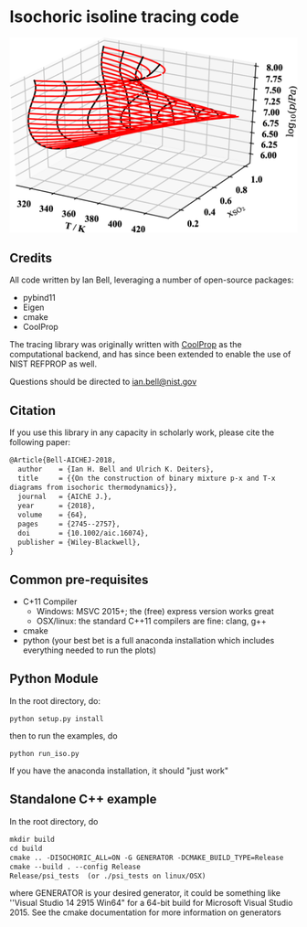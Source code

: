 
# Isochoric isoline tracing code

 ![alt text](imgs/TPX_SO2_N2.png "screenshot")

## Credits

All code written by Ian Bell, leveraging a number of open-source packages:

* pybind11
* Eigen
* cmake
* CoolProp

The tracing library was originally written with [CoolProp](https://www.coolprop.org) as the computational backend, and has since been extended to enable the use of NIST REFPROP as well.

Questions should be directed to ian.bell@nist.gov

## Citation

If you use this library in any capacity in scholarly work, please cite the following paper:

```
@Article{Bell-AICHEJ-2018,
  author    = {Ian H. Bell and Ulrich K. Deiters},
  title     = {{On the construction of binary mixture p-x and T-x diagrams from isochoric thermodynamics}},
  journal   = {AIChE J.},
  year      = {2018},
  volume    = {64},
  pages     = {2745--2757},
  doi       = {10.1002/aic.16074},
  publisher = {Wiley-Blackwell},
}
```

## Common pre-requisites

* C+11 Compiler 
    * Windows: MSVC 2015+; the (free) express version works great
    * OSX/linux: the standard C++11 compilers are fine: clang, g++
* cmake
* python (your best bet is a full anaconda installation which includes everything needed to run the plots)

## Python Module

In the root directory, do:
```
python setup.py install
```
then to run the examples, do
```
python run_iso.py
```

If you have the anaconda installation, it should "just work"

## Standalone C++ example

In the root directory, do

```
mkdir build
cd build
cmake .. -DISOCHORIC_ALL=ON -G GENERATOR -DCMAKE_BUILD_TYPE=Release
cmake --build . --config Release
Release/psi_tests  (or ./psi_tests on linux/OSX)
```
where GENERATOR is your desired generator, it could be something like ''Visual Studio 14 2915 Win64" for a 64-bit build for Microsoft Visual Studio 2015.  See the cmake documentation for more information on generators